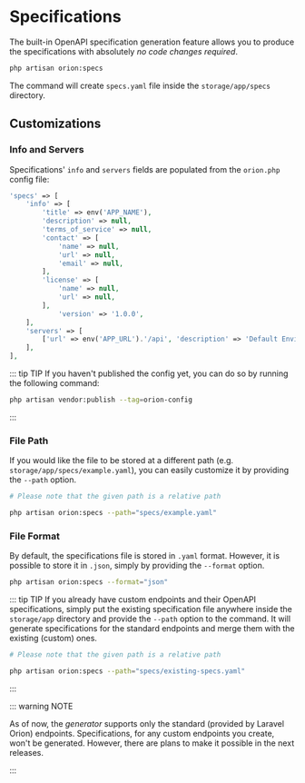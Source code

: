 # Specifications

The built-in OpenAPI specification generation feature allows you to produce the specifications with absolutely *no code changes required*.

```bash
php artisan orion:specs
```

The command will create `specs.yaml` file inside the `storage/app/specs` directory.

## Customizations

### Info and Servers

Specifications' `info` and `servers`  fields are populated from the `orion.php` config file:

```php
'specs' => [
    'info' => [
        'title' => env('APP_NAME'),
        'description' => null,
        'terms_of_service' => null,
        'contact' => [
            'name' => null,
            'url' => null,
            'email' => null,
        ],
        'license' => [
            'name' => null,
            'url' => null,
        ],
            'version' => '1.0.0',
    ],
    'servers' => [
        ['url' => env('APP_URL').'/api', 'description' => 'Default Environment'],
    ],
],
```

::: tip TIP
If you haven't published the config yet, you can do so by running the following command:

```bash
php artisan vendor:publish --tag=orion-config
```
:::

### File Path
If you would like the file to be stored at a different path (e.g. `storage/app/specs/example.yaml`), you can easily customize it by providing the `--path` option.

```bash
# Please note that the given path is a relative path

php artisan orion:specs --path="specs/example.yaml"
```

### File Format

By default, the specifications file is stored in `.yaml` format. However, it is possible to store it in `.json`, simply by providing the `--format` option.

```bash
php artisan orion:specs --format="json"
```

::: tip TIP
If you already have custom endpoints and their OpenAPI specifications, simply put the existing specification file anywhere inside the `storage/app` directory and provide the `--path` option to the command. It will generate specifications for the standard endpoints and merge them with the existing (custom) ones.

```bash
# Please note that the given path is a relative path

php artisan orion:specs --path="specs/existing-specs.yaml"
```
:::

::: warning NOTE

As of now, the *generator* supports only the standard (provided by Laravel Orion) endpoints. Specifications, for any custom endpoints you create, won't be generated.
However, there are plans to make it possible in the next releases.

:::

